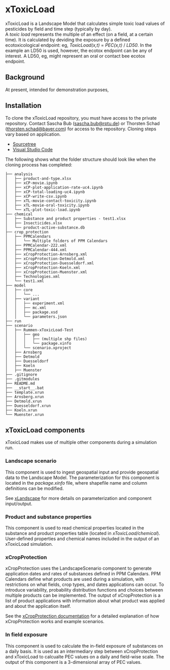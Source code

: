# xToxicLoad

xToxicLoad is a Landscape Model that calculates simple toxic load values of pesticides by field and time step (typically by day).  
A *toxic load* represents the multiple of an effect (on a field, at a certain time). It is calculated by deviding the exposure by a defined ecotoxicological endpoint: eg, *ToxicLoad(x,t)* = *PEC(x,t)* / *LD50*. In the example an LD50 is used, however, the ecotox endpoint can be any of interest. A LD50, eg, might represent an oral or contact bee ecotox endpoint.


## Background
At present, intended for demonstration purposes, 

## Installation

To clone the xToxicLoad repository, you must have access to the private repository. Contact Sascha Bub ([sascha.bub@rptu.de](mailto:sascha.bub@rptu.de)) or Thorsten Schad ([thorsten.schad@bayer.com](mailto:thorsten.schad@bayer.com)) for access to the repository. Cloning steps vary based on application.

- [Sourcetree](https://support.atlassian.com/bitbucket-cloud/docs/clone-a-git-repository/)
- [Visual Studio Code](https://learn.microsoft.com/en-us/azure/developer/javascript/how-to/with-visual-studio-code/clone-github-repository?tabs=activity-bar)

The following shows what the folder structure should look like when the cloning process has completed:

``` { .yaml .no-copy }
├── analysis
│   ├── product-and-type.xlsx
│   ├── xCP-movie.ipynb
│   ├── xCP-plot-application-rate-uc4.ipynb
│   ├── xCP-total-loading-uc4.ipynb
│   ├── xCP-write-csv.ipynb
│   ├── xTL-movie-contact-toxicity.ipynb
│   ├── xTL-movie-oral-toxicity.ipynb
│   └── xTL-plot-toxic-load.ipynb
├── chemical
│   ├── Substance and product properties - test1.xlsx
│   ├── Insecticides.xlsx
│   └── product-active-substance.db
├── crop_protection
│   ├── PPMCalendars
│   │   └── Multiple folders of PPM Calendars
│   ├── PPMCalendar-222.xml
│   ├── PPMCalendar-444.xml
│   ├── xCropProtection-Arnsberg.xml
│   ├── xCropProtection-Detmold.xml
│   ├── xCropProtection-Duesseldorf.xml
│   ├── xCropProtection-Koeln.xml
│   ├── xCropProtection-Muenster.xml
│   ├── Technologies.xml
│   └── test1.xml
├── model
│   ├── core
│   │   └── ...
│   ├── variant
│   │   ├── experiment.xml
│   │   ├── mc.xml
│   │   ├── package.xsd
│   │   └── parameters.json
├── run
├── scenario
│   ├── Rummen-xToxicLoad-Test
│   │   ├── geo
│   │   │   ├── (multiple shp files)
│   │   │   └── package.xinfo
│   │   └── scenario.xproject
│   ├── Arnsberg
│   ├── Detmold
│   ├── Duesseldorf
│   ├── Koeln
│   ├── Muenster
├── .gitignore
├── .gitmodules
├── README.md
├── __start__.bat
├── template.xrun
├── Arnsberg.xrun
├── Detmold.xrun
├── Duesseldorf.xrun
├── Koeln.xrun
└── Muenster.xrun
```

## xToxicLoad components

xToxicLoad makes use of multiple other components during a simulation run. 

### Landscape scenario

This component is used to ingest geospatial input and provide geospatial data to the Landscape Model. The parameterization for this component is located in the *package.xinfo* file, where shapefile name and column definitions can be modified.

See [xLandscape](../xLandscape/xLandscape-intro.md) for more details on parameterization and component input/output.

### Product and substance properties

This component is used to read chemical properties located in the substance and product properties table (located in *xToxicLoad/chemical*). User-defined properties and chemical names included in the output of an xToxicLoad simulation.

### xCropProtection

xCropProtection uses the LandscapeScenario component to generate application dates and rates of substances defined in PPM Calendars. PPM Calendars define what products are used during a simulation, with restrictions on what fields, crop types, and dates applications can occur. To introduce variability, probability distribution functions and choices between multiple products can be implemented. The output of xCropProtection is a list of product applications with information about what product was applied and about the application itself.

See the [xCropProtection documentation](https://xlandscape.github.io/xCropProtectionDemoDoc/) for a detailed explanation of how xCropProtection works and example scenarios.

### In field exposure

This component is used to calculate the in-field exposure of substances on a daily basis. It is used as an intermediary step between xCropProtection and xToxicLoad to calcualte PEC values on a daily and field-wise scale. The output of this component is a 3-dimensional array of PEC values.
